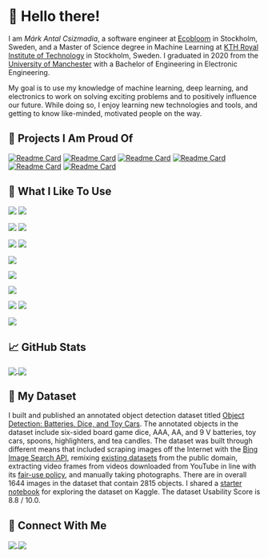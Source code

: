 # 🙌 Hello there!

I am _Márk Antal Csizmadia_, a software engineer at [Ecobloom](https://ecobloom.se/) in Stockholm, Sweden, and a Master of Science degree in Machine Learning at [KTH Royal Institute of Technology](https://www.kth.se/en) in Stockholm, Sweden. I graduated in 2020 from the [University of Manchester](https://www.manchester.ac.uk/) with a Bachelor of Engineering in Electronic Engineering.

My goal is to use my knowledge of machine learning, deep learning, and electronics to work on solving exciting problems and to positively influence our future. While doing so, I enjoy learning new technologies and tools, and getting to know like-minded, motivated people on the way.

## 🙏 Projects I Am Proud Of

[![Readme Card](https://github-readme-stats.vercel.app/api/pin/?username=mark-antal-csizmadia&repo=nn-blocks&title_color=2bbc8a)](https://github.com/mark-antal-csizmadia/nn-blocks)
[![Readme Card](https://github-readme-stats.vercel.app/api/pin/?username=mark-antal-csizmadia&repo=DD2434-VAE-Project&title_color=2bbc8a)](https://github.com/mark-antal-csizmadia/DD2434-VAE-Project)
[![Readme Card](https://github-readme-stats.vercel.app/api/pin/?username=mark-antal-csizmadia&repo=dcgan-fake-faces&title_color=2bbc8a)](https://github.com/mark-antal-csizmadia/dcgan-fake-faces)
[![Readme Card](https://github-readme-stats.vercel.app/api/pin/?username=mark-antal-csizmadia&repo=svm&title_color=2bbc8a)](https://github.com/mark-antal-csizmadia/svm)
[![Readme Card](https://github-readme-stats.vercel.app/api/pin/?username=mark-antal-csizmadia&repo=som&title_color=2bbc8a)](https://github.com/mark-antal-csizmadia/som)
[![Readme Card](https://github-readme-stats.vercel.app/api/pin/?username=mark-antal-csizmadia&repo=pca-mds-isomap&title_color=2bbc8a)](https://github.com/mark-antal-csizmadia/pca-mds-isomap)


## 🔧 What I Like To Use

![](https://img.shields.io/badge/Python-Code-informational?style=flat&logo=Python&logoColor=white&color=2bbc8a)
![](https://img.shields.io/badge/C++-Code-informational?style=flat&logo=C++&logoColor=white&color=2bbc8a)

![](https://img.shields.io/badge/TensorFlow-ML/DL-informational?style=flat&logo=TensorFlow&logoColor=white&color=2bbc8a)
![](https://img.shields.io/badge/Keras-ML/DL-informational?style=flat&logo=Keras&logoColor=white&color=2bbc8a)

![](https://img.shields.io/badge/Jupyter-Tool-informational?style=flat&logo=Jupyter&logoColor=white&color=2bbc8a)
![](https://img.shields.io/badge/Anaconda-Tool-informational?style=flat&logo=Anaconda&logoColor=white&color=2bbc8a)

![](https://img.shields.io/badge/Git-VC-informational?style=flat&logo=Git&logoColor=white&color=2bbc8a)

![](https://img.shields.io/badge/Google%20Cloud%20Platform-Cloud-informational?style=flat&logo=google%20cloud&logoColor=white&color=2bbc8a)

![](https://img.shields.io/badge/Linux-OS-informational?style=flat&logo=Linux&logoColor=white&color=2bbc8a)

![](https://img.shields.io/badge/PyCharm-IDE-informational?style=flat&logo=pycharm&logoColor=white&color=2bbc8a)
![](https://img.shields.io/badge/Visual%20Studio%20Code-IDE-informational?style=flat&logo=vsco&logoColor=white&color=2bbc8a)

![](https://img.shields.io/badge/LaTeX-Writing-informational?style=flat&logo=LaTeX&logoColor=white&color=2bbc8a)

## 📈 GitHub Stats

<a href="#">
  <img align="center" src="https://github-readme-stats.vercel.app/api?username=mark-antal-csizmadia&count_private=true&show_icons=true&title_color=2bbc8a&icon_color=2bbc8a" />
</a>
<a href="#">
  <img align="center" src="https://github-readme-stats.vercel.app/api/top-langs/?username=mark-antal-csizmadia&?&layout=compact&title_color=2bbc8a" />
</a>

## 💯 My Dataset

I built and published an annotated object detection dataset titled [Object Detection: Batteries, Dice, and Toy Cars](https://www.kaggle.com/markcsizmadia/object-detection-batteries-dices-and-toy-cars). The annotated objects in the dataset include six-sided board game dice, AAA, AA, and 9 V batteries, toy cars, spoons, highlighters,  and tea candles. The dataset was built through different means that included scraping images off the Internet with the [Bing Image Search API](https://www.microsoft.com/en-us/bing/apis/bing-image-search-api), remixing [existing datasets](https://public.roboflow.com/object-detection/dice) from the public domain, extracting video frames from videos downloaded from YouTube in line with its [fair-use policy](https://support.google.com/youtube/answer/9783148?hl=en), and manually taking photographs. There are in overall 1644 images in the dataset that contain 2815 objects. I shared a [starter notebook](https://www.kaggle.com/markcsizmadia/explore-the-dataset) for exploring the dataset on Kaggle. The dataset Usability Score is 8.8 / 10.0.

## 📨 Connect With Me
<a href="https://www.linkedin.com/in/mark-antal-csizmadia/">
  <img align="center" src="https://img.shields.io/badge/LinkedIn-Say%20hi!-informational?style=flat&logo=LinkedIn&logoColor=white&color=2bbc8a" />
</a>
<a href="mailto:mark.antal.csizmadia@gmail.com">
  <img align="center" src="https://img.shields.io/badge/Gmail-Say%20hi!-informational?style=flat&logo=Gmail&logoColor=white&color=2bbc8a" />
</a>
